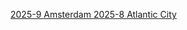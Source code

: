 <a href="{{ site.baseurl }}/pics/2025-9-amsterdam/"> 2025-9 Amsterdam </a>
<a href="{{ site.baseurl }}/pics/2025-8-atlantic-city/"> 2025-8 Atlantic City </a>

